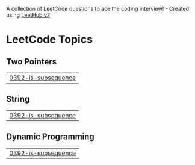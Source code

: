 A collection of LeetCode questions to ace the coding interview! - Created using [LeetHub v2](https://github.com/arunbhardwaj/LeetHub-2.0)
<!---LeetCode Topics Start-->
# LeetCode Topics
## Two Pointers
|  |
| ------- |
| [0392-is-subsequence](https://github.com/tamim36/Leetcode-Solutions/tree/master/0392-is-subsequence) |
## String
|  |
| ------- |
| [0392-is-subsequence](https://github.com/tamim36/Leetcode-Solutions/tree/master/0392-is-subsequence) |
## Dynamic Programming
|  |
| ------- |
| [0392-is-subsequence](https://github.com/tamim36/Leetcode-Solutions/tree/master/0392-is-subsequence) |
<!---LeetCode Topics End-->